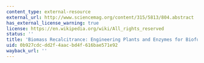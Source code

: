 ```yaml
---
content_type: external-resource
external_url: http://www.sciencemag.org/content/315/5813/804.abstract
has_external_license_warning: true
license: https://en.wikipedia.org/wiki/All_rights_reserved
status: ''
title: 'Biomass Recalcitrance: Engineering Plants and Enzymes for Biofuel Production'
uid: 0b927cdc-dd2f-4aac-bd4f-616bae571e92
wayback_url: ''
---
```

